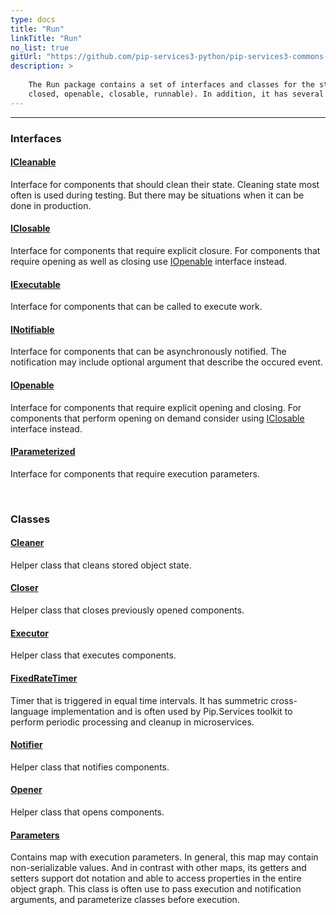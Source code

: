 ```yaml
---
type: docs
title: "Run"
linkTitle: "Run"
no_list: true
gitUrl: "https://github.com/pip-services3-python/pip-services3-commons-python"
description: >
    
    The Run package contains a set of interfaces and classes for the standard lifecycle of objects (opened, 
    closed, openable, closable, runnable). In addition, it has several helper classes for lifecycle management.  
---
```

---

<div class="module-body"> 

### Interfaces

#### [ICleanable](icleanable)
Interface for components that should clean their state.
Cleaning state most often is used during testing. 
But there may be situations when it can be done in production.

#### [IClosable](iclosable)
Interface for components that require explicit closure.
For components that require opening as well as closing 
use [IOpenable](iopenable) interface instead.

#### [IExecutable](iexecutable)
Interface for components that can be called to execute work.

#### [INotifiable](inotifiable)
Interface for components that can be asynchronously notified.
The notification may include optional argument that describe
the occured event.

#### [IOpenable](iopenable)
Interface for components that require explicit opening and closing.
For components that perform opening on demand consider using
[IClosable](iclosable) interface instead.

#### [IParameterized](iparameterized)
Interface for components that require execution parameters.

<br>

### Classes

#### [Cleaner](cleaner)
Helper class that cleans stored object state.

#### [Closer](closer)
Helper class that closes previously opened components.

#### [Executor](executor)
Helper class that executes components.

#### [FixedRateTimer](fixed_rate_timer)
Timer that is triggered in equal time intervals.
It has summetric cross-language implementation 
and is often used by Pip.Services toolkit to
perform periodic processing and cleanup in microservices.

#### [Notifier](notifier)
Helper class that notifies components.

#### [Opener](opener)
Helper class that opens components.

#### [Parameters](parameters)
Contains map with execution parameters.
In general, this map may contain non-serializable values.
And in contrast with other maps, its getters and setters
support dot notation and able to access properties
in the entire object graph.
This class is often use to pass execution and notification
arguments, and parameterize classes before execution.

</div>
